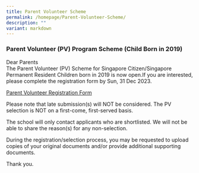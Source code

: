 ```yaml
---
title: Parent Volunteer Scheme
permalink: /homepage/Parent-Volunteer-Scheme/
description: ""
variant: markdown
---
```

### Parent Volunteer (PV) Program Scheme (Child Born in 2019) 

Dear Parents<br>
The Parent Volunteer (PV) Scheme for Singapore Citizen/Singapore Permanent Resident Children born in 2019 is now open.If you are interested, please complete the registration form by Sun, 31 Dec 2023. 

[Parent Volunteer Registration Form](https://go.gov.sg/rvps-phase-2bpv)

Please note that late submission(s) will NOT be considered. The PV selection is NOT on a first-come, first-served basis. <br>

The school will only contact applicants who are shortlisted.  We will not be able to share the reason(s) for any non-selection. <br>

During the registration/selection process, you may be requested to upload copies of your original documents and/or provide additional supporting documents.<br>

Thank you.<br>